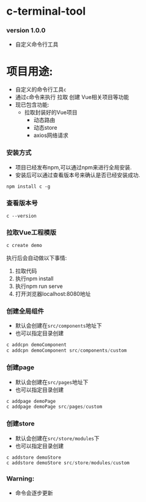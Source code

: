 # c-terminal-tool 
### version 1.0.0
- 自定义命令行工具

# 项目用途:
- 自定义的命令行工具`c`
- 通过`c`命令来执行 拉取 创建 Vue相关项目等功能
- 现已包含功能:
  - 拉取封装好的Vue项目
    - 动态路由
    - 动态store
    - axios网络请求

### 安装方式
- 项目已经发布npm,可以通过npm来进行全局安装.
- 安装后可以通过查看版本号来确认是否已经安装成功.
```
npm install c -g
```
### 查看版本号
```
c --version 
```

### 拉取Vue工程模版
```javascript
c create demo
```
执行后会自动做以下事情:
1. 拉取代码
2. 执行npm install
3. 执行npm run serve
4. 打开浏览器localhost:8080地址

### 创建全局组件
- 默认会创建在`src/components`地址下
- 也可以指定目录创建
```javascript
c addcpn demoComponent 
c addcpn demoComponent src/components/custom
```

### 创建page
- 默认会创建在`src/pages`地址下
- 也可以指定目录创建
```javascript
c addpage demoPage
c addpage demoPage src/pages/custom
```

### 创建store
- 默认会创建在`src/store/modules`下
- 也可以指定目录创建
```javascript
c addstore demoStore
c addstore demoStore src/store/modules/custom
```

### Warning:
- 命令会逐步更新